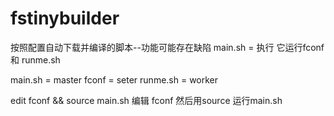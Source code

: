 # fstinybuilder
按照配置自动下载并编译的脚本--功能可能存在缺陷
main.sh = 执行 它运行fconf 和 runme.sh

main.sh = master
fconf = seter
runme.sh = worker


edit fconf && source main.sh
编辑 fconf 然后用source 运行main.sh 
